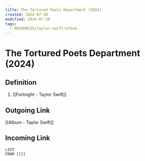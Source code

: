 ```yaml
---
title: The Tortured Poets Department (2024)
created: 2024-07-20
modified: 2024-07-20
tags:
  - RESOURCES/taylor-swift/album
---
```

# The Tortured Poets Department (2024)
## Definition
1. [[Fortnight - Taylor Swift]]

## Outgoing Link
[[Album - Taylor Swift]]
## Incoming Link
```dataview
LIST
FROM [[]]
```

